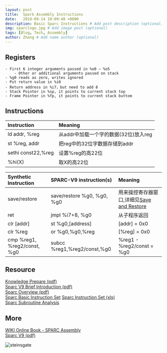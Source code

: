 ```yaml
---
layout: post
title:  Spark Assembly Instructions
date:   2018-09-14 10:09:48 +0800
description: Basic Sparc Instructions # Add post description (optional)
img: sparclogo.jpg # Add image post (optional)
tags: [Blog, Tech, Assembly]
author: Zhang # Add name author (optional)
---
```

## Registers ##
    - First 6 integer arguments passed in %o0 – %o5
        - Other or additional arguments passed on stack
    - %g0 reads as zero, writes ignored
    - Put return value in %i0
    - Return address in %i7，but need to add 8
    - Stack Pointer in %sp, it points to current stack top
    - Frame Pointer in %fp, it points to current stack buttom


<h2>Instructions</h2>

| Instruction | Meaning |
|:----------------|:--------------------|
| ld addr, %reg   | 从addr中加载一个字的数据(32位)放入reg   |
| st %reg, addr   | 把reg中的32位字数据存储到addr   |
| sethi const22,%reg | 设置%reg的高22位 |
| %hi(X) | 取X的高22位 |

| Synthetic Instruction | SPARC-V9 instruction(s) | Meaning |
|:----------------|:--------------------|:--------------------|
| save/restore |  save/restore %g0, %g0, %g0 | 用来操控寄存器窗口,详细见[Save and Restore](http://www.mathcs.emory.edu/~cheung/Courses/255/Syllabus/8-SPARC/save+restore.html) |
| ret | jmpl %i7+8, %g0 | 从子程序返回 |
| clr [addr] | st %g0,[address] | [addr] = 0x0 |
| clr %reg | or %g0,%g0,%reg | [%reg] = 0x0 |
| cmp %reg1, %reg2/const, %g0 | subcc %reg1,%reg2/const,%g0 | %reg1 - %reg2/const = %g0 |

## Resource
[Knowledge Prepare (pdf)]({{site.basurl}}/assets/doc/prepare_knowledge.pdf)<br>
[Sparc V9 Brief Introduction (pdf)]({{site.basurl}}/assets/doc/sparcV9_brief_introduction.pdf)<br>
[Sparc Overview (pdf)]({{site.basurl}}/assets/doc/spark_overview.pdf)<br>
[Sparc Basic Instruction Set](http://moss.csc.ncsu.edu/~mueller/codeopt/codeopt00/notes/sparc.html)
[Sparc Instruction Set (xls)]({{site.basurl}}/assets/doc/sparc_instruction_set.xls)<br>
[Sparc Subroutine Analysis](http://blog.sina.com.cn/s/blog_4b46cfa801011eiz.html)

## More
[WIKI Online Book - SPARC Assembly](https://en.wikibooks.org/wiki/SPARC_Assembly)<br>
[Sparc V9 (pdf)]({{site.basurl}}/assets/doc/sparcV9.pdf)<br>

![steinsgate]({{site.baseurl}}/assets/img/steinsgate.jpg)